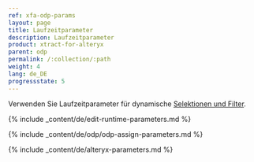 ```yaml
---
ref: xfa-odp-params
layout: page
title: Laufzeitparameter
description: Laufzeitparameter
product: xtract-for-alteryx
parent: odp
permalink: /:collection/:path
weight: 4
lang: de_DE
progressstate: 5
---
```


Verwenden Sie Laufzeitparameter für dynamische [Selektionen und Filter](./odp-define#selektion-und-filter).

{% include _content/de/edit-runtime-parameters.md %}

{% include _content/de/odp/odp-assign-parameters.md %}

{% include _content/de/alteryx-parameters.md %}